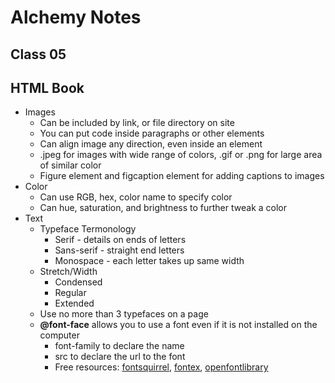 # Alchemy Notes

## Class 05

## HTML Book

- Images
    - Can be included by link, or file directory on site
    - You can put code inside paragraphs or other elements
    - Can align image any direction, even inside an element
    - .jpeg for images with wide range of colors, .gif or .png for large area of similar color
    - Figure element and figcaption element for adding captions to images
- Color
    - Can use RGB, hex, color name to specify color
    - Can hue, saturation, and brightness to further tweak a color
- Text
    - Typeface Termonology 
        - Serif - details on ends of letters
        - Sans-serif - straight end letters
        - Monospace - each letter takes up same width
    - Stretch/Width
        - Condensed
        - Regular
        - Extended
    - Use no more than 3 typefaces on a page
    - **@font-face** allows you to use a font even if it is not installed on the computer
        - font-family to declare the name
        - src to declare the url to the font
        - Free resources: [fontsquirrel](www.fontsquirrel.com), [fontex](www.fontex.com), [openfontlibrary](www.openfontlibrary.org)
